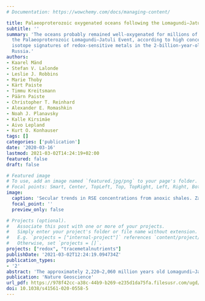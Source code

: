 ```yaml
---
# Documentation: https://wowchemy.com/docs/managing-content/

title: Palaeoproterozoic oxygenated oceans following the Lomagundi–Jatuli Event
subtitle: ''
summary: 'The oceans probably remained well-oxygenated for millions of years after
  the Palaeoproterozoic Lomagundi–Jatuli Event, according to high concentrations and
  isotope signatures of redox-sensitive metals in the 2-billion-year-old Zaonega Formation,
  Russia.'
authors:
- Kaarel Mänd
- Stefan V. Lalonde
- Leslie J. Robbins
- Marie Thoby
- Kärt Paiste
- Timmu Kreitsmann
- Päärn Paiste
- Christopher T. Reinhard
- Alexander E. Romashkin
- Noah J. Planavsky
- Kalle Kirsimäe
- Aivo Lepland
- Kurt O. Konhauser
tags: []
categories: ['publication']
date: '2020-03-16'
lastmod: 2021-03-02T14:24:19+02:00
featured: false
draft: false

# Featured image
# To use, add an image named `featured.jpg/png` to your page's folder.
# Focal points: Smart, Center, TopLeft, Top, TopRight, Left, Right, BottomLeft, Bottom, BottomRight.
image:
  caption: 'Secular trends in RSE concentrations from anoxic shales. Zaonega Formation data (plus and circle symbols) are plotted on compilations from the literature (× symbols). a, Changes in δ13Ccarb through time. b, Mo concentrations. c, U concentrations. d, U isotope ratios. e, Re concentrations.'
  focal_point: ''
  preview_only: false

# Projects (optional).
#   Associate this post with one or more of your projects.
#   Simply enter your project's folder or file name without extension.
#   E.g. `projects = ["internal-project"]` references `content/project/deep-learning/index.md`.
#   Otherwise, set `projects = []`.
projects: ["redox", "tracemetalnutrients"]
publishDate: '2021-03-02T12:24:19.094734Z'
publication_types:
- '2'
abstract: 'The approximately 2,220–2,060 million years old Lomagundi–Jatuli Event was the longest positive carbon isotope excursion in Earth history and is traditionally interpreted to reflect an increased organic carbon burial and a transient rise in atmospheric O2. However, it is widely held that O2 levels collapsed for more than a billion years after this. Here we show that black shales postdating the Lomagundi–Jatuli Event from the approximately 2,000 million years old Zaonega Formation contain the highest redox-sensitive trace metal concentrations reported in sediments deposited before the Neoproterozoic (maximum concentrations of Mo = 1,009 μg g−1, U = 238 μg g−1 and Re = 516 ng g−1). This unit also contains the most positive Precambrian shale U isotope values measured to date (maximum 238U/235U ratio of 0.79‰), which provides novel evidence that there was a transition to modern-like biogeochemical cycling during the Palaeoproterozoic. Although these records do not preclude a return to anoxia during the Palaeoproterozoic, they uniquely suggest that the oceans remained well-oxygenated millions of years after the termination of the Lomagundi–Jatuli Event.'
publication: 'Nature Geoscience'
url_pdf: https://978f42cc-a38c-44b9-b269-e235d1da75fa.filesusr.com/ugd/161b8a_6af8e3d842ba49638c9f0b2dc5a24787.pdf
doi: 10.1038/s41561-020-0558-5
---
```


